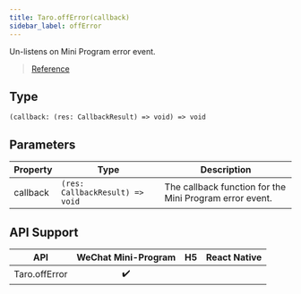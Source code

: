 ```yaml
---
title: Taro.offError(callback)
sidebar_label: offError
---
```


Un-listens on Mini Program error event.

> [Reference](https://developers.weixin.qq.com/miniprogram/en/dev/api/media/audio/InnerAudioContext.offError.html)

## Type

```tsx
(callback: (res: CallbackResult) => void) => void
```

## Parameters

<table>
  <thead>
    <tr>
      <th>Property</th>
      <th>Type</th>
      <th>Description</th>
    </tr>
  </thead>
  <tbody>
    <tr>
      <td>callback</td>
      <td><code>(res: CallbackResult) =&gt; void</code></td>
      <td>The callback function for the Mini Program error event.</td>
    </tr>
  </tbody>
</table>

## API Support

| API | WeChat Mini-Program | H5 | React Native |
| :---: | :---: | :---: | :---: |
| Taro.offError | ✔️ |  |  |
